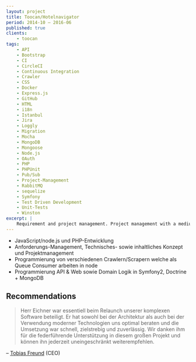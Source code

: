 ```yaml
---
layout: project
title: Toocan/Hotelnavigator
period: 2014-10 – 2016-06
published: true
clients:
    - toocan
tags:
    - API
    - Bootstrap
    - CI
    - CircleCI
    - Continuous Integration
    - Crawler
    - CSS
    - Docker
    - Express.js
    - GitHub
    - HTML
    - i18n
    - Istanbul
    - Jira
    - Loggly
    - Migration
    - Mocha
    - MongoDB
    - Mongoose
    - Node.js
    - OAuth
    - PHP
    - PHPUnit
    - Pub/Sub
    - Project-Management
    - RabbitMQ
    - sequelize
    - Symfony
    - Test Driven Development
    - Unit-Tests
    - Winston
excerpt: |
    Requirement and project management. Project management with a medium sized dev team. Rewrite high-performance web-scraping solution (Node.js) and  public interface with different profile pages and API in Symfony2.
---
```

- JavaScript/node.js und PHP-Entwicklung
- Anforderungs-Management, Technisches- sowie inhaltliches Konzept und Projektmanagement
- Programmierung von verschiedenen Crawlern/Scrapern welche als Queue Consumer arbeiten in node
- Programmierung API & Web sowie Domain Logik in Symfony2, Doctrine + MongoDB

## Recommendations

> Herr Eichner war essentiell beim Relaunch unserer komplexen Software beteiligt. Er hat sowohl bei der Architektur als auch bei der Verwendung moderner Technologien uns optimal beraten und die Umsetzung war schnell, zielstrebig und zuverlässig. Wir danken ihm für die federführende Unterstützung in diesem großen Projekt und können ihn jederzeit uneingeschränkt weiterempfehlen.

– [Tobias Freund](https://www.linkedin.com/in/tobias-freund-7348b017) (CEO)
